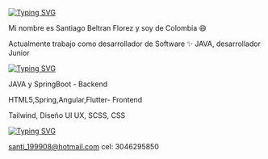 
[![Typing SVG](https://readme-typing-svg.demolab.com?font=Fira+Code&pause=1000&width=435&lines=Santiago+Beltr%C3%A1n+Fl%C3%B3rez)](https://git.io/typing-svg)


Mi nombre es Santiago Beltran Florez y soy de Colombia 😄

Actualmente trabajo como desarrollador de Software
✨ JAVA, desarrollador Junior

[![Typing SVG](https://readme-typing-svg.demolab.com?font=Fira+Code&pause=1000&color=13F711&width=435&lines=Habilidades)](https://git.io/typing-svg)

JAVA y SpringBoot - Backend

HTML5,Spring,Angular,Flutter- Frontend

Tailwind, Diseño UI UX, SCSS, CSS

[![Typing SVG](https://readme-typing-svg.demolab.com?font=Fira+Code&pause=1000&color=F72424&width=435&lines=Contacto)](https://git.io/typing-svg)

santi_199908@hotmail.com
cel: 3046295850
